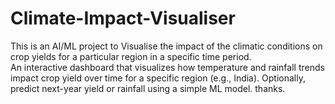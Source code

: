 # Climate-Impact-Visualiser
This is an AI/ML project to Visualise the impact of the climatic conditions on crop yields for a particular region in a specific time period.
<br>
An interactive dashboard that visualizes how temperature and rainfall trends impact crop yield over time for a specific region (e.g., India).
Optionally, predict next-year yield or rainfall using a simple ML model.
thanks.
